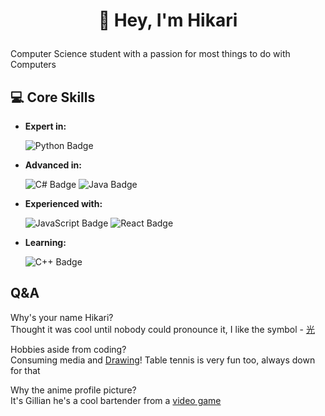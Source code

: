 # <p align="center">👋 Hey, I'm **Hikari** </p>

Computer Science student with a passion for most things to do with Computers

## 💻 **Core Skills**

- **Expert in:**
  
  ![Python Badge](https://img.shields.io/badge/Python-3776AB?style=for-the-badge&logo=python&logoColor=white) 

- **Advanced in:**
  
  ![C# Badge](https://img.shields.io/badge/C%23-239120?style=for-the-badge&logo=c-sharp&logoColor=white) 
  ![Java Badge](https://img.shields.io/badge/Java-007396?style=for-the-badge&logo=java&logoColor=white) 

- **Experienced with:**

  ![JavaScript Badge](https://img.shields.io/badge/JavaScript-F7DF1E?style=for-the-badge&logo=javascript&logoColor=black) 
  ![React Badge](https://img.shields.io/badge/React.js-61DAFB?style=for-the-badge&logo=react&logoColor=black) 

- **Learning:**

  ![C++ Badge](https://img.shields.io/badge/C%2B%2B-00599C?style=for-the-badge&logo=c%2B%2B&logoColor=white) 

## Q&A

Why's your name Hikari?   
Thought it was cool until nobody could pronounce it, I like the symbol - [光](https://jisho.org/search/hikari)

Hobbies aside from coding?    
Consuming media and [Drawing](https://media.discordapp.net/attachments/1201633633631477952/1378512647401767047/Ghostnuts_Commission_-_Colour_Ew.png?ex=684c08b2&is=684ab732&hm=d7f68e29097a9028995206bbbfb526be1c3a26d78105c62373aedfd7b4c65095&=&format=webp&quality=lossless&width=794&height=864)! Table tennis is very fun too, always down for that

Why the anime profile picture?   
It's Gillian he's a cool bartender from a [video game](https://store.steampowered.com/app/447530/VA11_HallA_Cyberpunk_Bartender_Action/)




